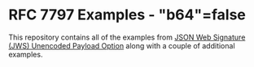 # RFC 7797 Examples - "b64"=false #

This repository contains all of the examples from [JSON Web Signature (JWS) Unencoded Payload Option](https://tools.ietf.org/html/rfc7797) along with a couple of additional examples.

